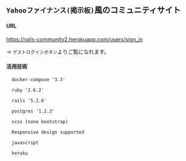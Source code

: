 ## `Yahooファイナンス(掲示板)`風のコミュニティサイト

#### URL
https://rails-community2.herokuapp.com/users/sign_in

-> `ゲストログインボタン`よりご覧になれます。

#### 活用技術
```
  docker-compose '3.3'

  ruby '2.6.2'
  
  rails '5.2.6'
  
  postgres '1.2.3'
  
  scss (none bootstrap)
  
  Responsive design supported
  
  javascript
  
  heroku
```  
    
  

